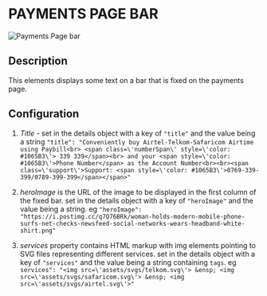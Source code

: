 # PAYMENTS PAGE BAR

![Payments Page bar](https://i.postimg.cc/7LKppy3s/Screenshot-2023-06-07-233955.png)

## Description

This elements displays some text on a bar that is fixed on the payments page.

## Configuration

1. *Title* - set in the details object with a key of `"title"` and the value being a string `"title": "Conveniently buy Airtel-Telkom-Safaricom Airtime using Paybill<br> <span class=\'numberSpan\' style=\'color: #1065B3\'> 339 339</span><br> and your <span style=\'color: #1065B3\'>Phone Number</span> as the Account Number<br><br><span class=\'support\'>Support: <span style=\'color: #1065B3\'>0769-339-399/0789-399-399</span></span>"`

2. *heroImage* is the URL of the image to be displayed in the first column of the fixed bar. set in the details object with a key of `"heroImage"` and the value being a string. eg `"heroImage": "https://i.postimg.cc/q7Q76BRk/woman-holds-modern-mobile-phone-surfs-net-checks-newsfeed-social-networks-wears-headband-white-shirt.png"`

3. *services* property contains HTML markup with img elements pointing to SVG files representing different services. set in the details object with a key of `"services"` and the value being a string containing `tags`. eg `services": "<img src=\'assets/svgs/telkom.svg\'> &ensp; <img src=\'assets/svgs/safaricom.svg\'> &ensp; <img src=\'assets/svgs/airtel.svg\'>"`